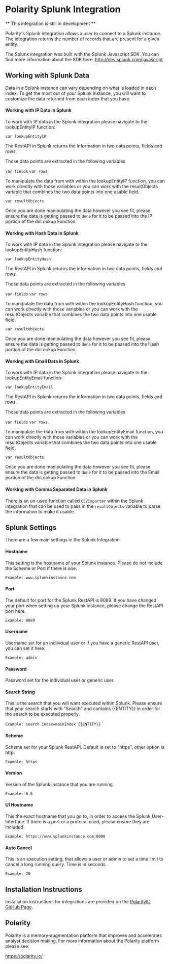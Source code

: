 # Polarity Splunk Integration

** This integration is still in development **

Polarity's Splunk integration allows a user to connect to a Splunk instance. The integration returns the number of records that are present for a given entity.

The Splunk integration was built with the Splunk Javascript SDK. You can find more information about the SDK here: http://dev.splunk.com/javascript

## Working with Splunk Data

Data in a Splunk instance can vary depending on what is loaded in each index. To get the most out of your Splunk instance, you will want to customize the data returned from each index that you have.


#### Working with IP Data in Splunk

To work with IP data in the Splunk integration please navigate to the lookupEntityIP function:

  `var lookupEntityIP`

The RestAPI in Splunk returns the information in two data points, fields and rows.

Those data points are extracted in the following variables

`var fields`
`var rows`

To manipulate the data from with within the lookupEntityIP function, you can work directly with those variables or you can work with the resultObjects variable that combines the two data points into one usable field.

  `var resultObjects`

Once you are done manipulating the data however you see fit, please ensure the data is getting passed to `done` for it to be passed into the IP portion of the doLookup Function.


#### Working with Hash Data in Splunk

To work with IP data in the Splunk integration please navigate to the lookupEntityHash function:

  `var lookupEntityHash`

The RestAPI in Splunk returns the information in two data points, fields and rows.

Those data points are extracted in the following variables

`var fields`
`var rows`

To manipulate the data from with within the lookupEntityHash function, you can work directly with those variables or you can work with the resultObjects variable that combines the two data points into one usable field.

  `var resultObjects`

Once you are done manipulating the data however you see fit, please ensure the data is getting passed to `done` for it to be passed into the Hash portion of the doLookup Function.


#### Working with Email Data in Splunk

To work with IP data in the Splunk integration please navigate to the lookupEntityEmail function:

  `var lookupEntityEmail`

The RestAPI in Splunk returns the information in two data points, fields and rows.

Those data points are extracted in the following variables

`var fields`
`var rows`

To manipulate the data from with within the lookupEntityEmail function, you can work directly with those variables or you can work with the resultObjects variable that combines the two data points into one usable field.

  `var resultObjects`

Once you are done manipulating the data however you see fit, please ensure the data is getting passed to `done` for it to be passed into the Email portion of the doLookup Function.


#### Working with Comma Separated Data in Splunk

There is an un-used function called `CSVImporter` within the Splunk integration that can be used to pass in the `resultObjects` variable to parse the information to make it usable.



## Splunk Settings

There are a few main settings in the Splunk Integration

#### Hostname

This setting is the hostname of your Splunk instance. Please do not include the Scheme or Port if there is one.

  `Example: www.splunkinstance.com`

#### Port

The default for port for the Splunk RestAPI is 8089. If you have changed your port when setting up your Splunk instance, please change the RestAPI port here.

  `Example: 8089`

#### Username

Username set for an individual user or if you have a generic RestAPI user, you can set it here.

  `Example: admin`

#### Password

Password set for the individual user or generic user.

#### Search String

This is the search that you will want executed within Splunk. Please ensure that your search starts with "Search" and contains {{ENTITY}} in order for the search to be executed properly.

  `Example: search index=mainIndex {{ENTITY}}`
  `
#### Scheme

Scheme set for your Splunk RestAPI. Default is set to "https", other option is http.

  `Example: https`

#### Version

Version of the Splunk instance that you are running.

  `Example: 6.5`

#### UI Hostname

This the exact hostname that you go to, in order to access the Splunk User-Interface. If there is a port or a protocal used, please ensure they are included.

  `Example: https://www.splunkinstance.com:8000`


#### Auto Cancel

This is an execution setting, that allows a user or admin to set a time limit to cancel a long running query. Time is in seconds.

  `Example: 20`

## Installation Instructions

Installation instructions for integrations are provided on the [PolarityIO GitHub Page](https://polarityio.github.io/).

## Polarity

Polarity is a memory-augmentation platform that improves and accelerates analyst decision making.  For more information about the Polarity platform please see: 

https://polarity.io/